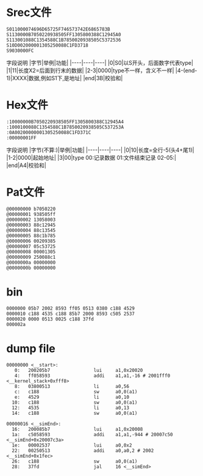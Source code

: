 # Srec文件
```
S011000074696D65725F746573742E6865783B
S1130000B7050220938505FF1305800388C12945A0
S113001088C1354588C1B7850020938505C5372536
S10D002000001305250088C1FD3718
S9030000FC
```
字段说明
|字节|举例|功能|
|----|----|----|
|0|S0|以S开头，后面数字代表type|
|1|11|长度X2=后面到行末的数据|
|2-3|0000|type不一样，含义不一样|
|4-(end-1)|XXXX|数据,例如S1下,是地址|
|end|3B|校验和|


# Hex文件
```
:10000000B7050220938505FF1305800388C12945A4
:1000100088C1354588C1B7850020938505C537253A
:0A00200000001305250088C1FD371C
:00000001FF
```
字段说明
|字节(不算:)|举例|功能|
|----|----|----|
|0|10|长度=全行-5(头4+尾1)|
|1-2|0000|起始地址|
|3|00|type 00:记录数据 01:文件结束记录 02-05:|
|end|A4|校验和|

# Pat文件
```
@00000000 b7050220
@00000001 938505ff
@00000002 13058003
@00000003 88c12945
@00000004 88c13545
@00000005 88c1b785
@00000006 00209385
@00000007 05c53725
@00000008 00001305
@00000009 250088c1
@0000000a 00000000
@0000000b 00000000
```
# bin
```
0000000 05b7 2002 8593 ff05 0513 0380 c188 4529
0000010 c188 4535 c188 85b7 2000 8593 c505 2537
0000020 0000 0513 0025 c188 37fd               
000002a
```

# dump file
```
00000000 <__start>:
   0:   200205b7                lui     a1,0x20020
   4:   ff058593                addi    a1,a1,-16 # 2001fff0 <__kernel_stack+0xfff8>
   8:   03800513                li      a0,56
   c:   c188                    sw      a0,0(a1)
   e:   4529                    li      a0,10
  10:   c188                    sw      a0,0(a1)
  12:   4535                    li      a0,13
  14:   c188                    sw      a0,0(a1)

00000016 <__simEnd>:
  16:   200085b7                lui     a1,0x20008
  1a:   c5058593                addi    a1,a1,-944 # 20007c50 <__simEnd+0x20007c3a>
  1e:   00002537                lui     a0,0x2
  22:   00250513                addi    a0,a0,2 # 2002 <__simEnd+0x1fec>
  26:   c188                    sw      a0,0(a1)
  28:   37fd                    jal     16 <__simEnd>
```
